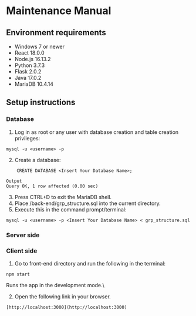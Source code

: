 # Maintenance Manual

## Environment requirements

- Windows 7 or newer 
- React 18.0.0 
- Node.js 16.13.2
- Python 3.7.3 
- Flask 2.0.2 
- Java 17.0.2 
- MariaDB 10.4.14

## Setup instructions 
### Database

1. Log in as root or any user with database creation and table creation privileges:

```
mysql -u <username> -p
```

2. Create a database:

```
    CREATE DATABASE <Insert Your Database Name>;
```
```
Output
Query OK, 1 row affected (0.00 sec)
```
3. Press CTRL+D to exit the MariaDB shell.
4. Place /back-end/grp_structure.sql into the current directory.
5. Execute this in the command prompt/terminal:

```
mysql -u <username> -p <Insert Your Database Name> < grp_structure.sql
```

### Server side




 


### Client side

1. Go to front-end directory and run the following in the terminal:

```
npm start
```
Runs the app in the development mode.\

2. Open the following link in your browser.
```
[http://localhost:3000](http://localhost:3000)
```
